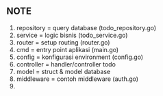 ## NOTE

1. repository = query database (todo_repository.go)
2. service = logic bisnis (todo_service.go)
3. router = setup routing (router.go)
4. cmd = entry point aplikasi (main.go)
5. config = konfigurasi environment (config.go)
6. controller = handler/controller todo
7. model = struct & model database 
8. middleware = contoh middleware (auth.go)
9. 
